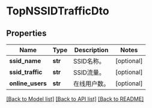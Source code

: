 # TopNSSIDTrafficDto

## Properties
Name | Type | Description | Notes
------------ | ------------- | ------------- | -------------
**ssid_name** | **str** | SSID名称。 | [optional] 
**ssid_traffic** | **str** | SSID流量。 | [optional] 
**online_users** | **str** | 在线用户数。 | [optional] 

[[Back to Model list]](../README.md#documentation-for-models) [[Back to API list]](../README.md#documentation-for-api-endpoints) [[Back to README]](../README.md)


